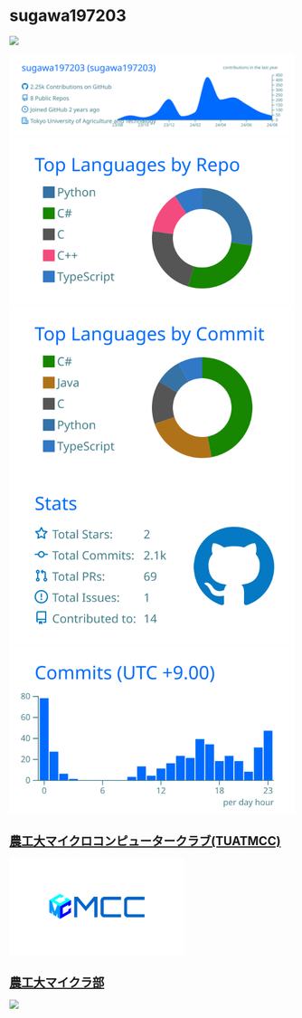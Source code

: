 # sugawa197203

![](https://typograssy.deno.dev/api?text=%E3%81%8A%E3%82%8C%E3%81%AFSUGAWA%E3%81%A0!%20%20&comment=)


[![](https://raw.githubusercontent.com/sugawa197203/sugawa197203/main/profile-summary-card-output/transparent/0-profile-details.svg)](https://github.com/vn7n24fzkq/github-profile-summary-cards)
[![](https://raw.githubusercontent.com/sugawa197203/sugawa197203/main/profile-summary-card-output/transparent/1-repos-per-language.svg)](https://github.com/vn7n24fzkq/github-profile-summary-cards) [![](https://raw.githubusercontent.com/sugawa197203/sugawa197203/main/profile-summary-card-output/transparent/2-most-commit-language.svg)](https://github.com/vn7n24fzkq/github-profile-summary-cards)
[![](https://raw.githubusercontent.com/sugawa197203/sugawa197203/main/profile-summary-card-output/transparent/3-stats.svg)](https://github.com/vn7n24fzkq/github-profile-summary-cards) [![](https://raw.githubusercontent.com/sugawa197203/sugawa197203/main/profile-summary-card-output/transparent/4-productive-time.svg)](https://github.com/vn7n24fzkq/github-profile-summary-cards)


## [農工大マイクロコンピュータークラブ(TUATMCC)](https://tuatmcc.com)

<p align="left">
  <a href="https://www.tuatmcc.com">
    <img height="170" src="https://raw.githubusercontent.com/tuatmcc/icons/main/wordmark-logo%401960x1080.svg">
  </a>
</p>

## [農工大マイクラ部](https://tuatmc.github.io)

<p align="left">
  <a href="https://tuatmc.github.io">
    <img height="170" src="https://avatars.githubusercontent.com/u/110475723">
  </a>
</p>
